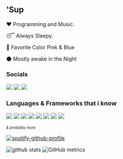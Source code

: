 ## 'Sup


❤ Programming and Music.

😴 Always Sleepy.

🎨 Favorite Color Pink & Blue

🌑 Mostly awake in the Night


### Socials
[<img src="https://img.shields.io/badge/Kiramilyy%20-%231DA1F2.svg?&style=for-the-badge&logo=Twitter&logoColor=white"/>](https://twitter.com/Kiramilyy)
[<img src="https://img.shields.io/badge/Kiramily%20-%239146FF.svg?&style=for-the-badge&logo=Twitch&logoColor=white"/>](https://twitch.tv/Kiramily)
[<img src="https://img.shields.io/badge/Kiramily%20-%23FF0000.svg?&style=for-the-badge&logo=YouTube&logoColor=white"/>](https://www.youtube.com/channel/UCS_O0E2jFmL7m_96-P3Pr7Q)

### Languages & Frameworks that i know
<img src="https://img.shields.io/badge/c%23%20-%23239120.svg?&style=for-the-badge&logo=c-sharp&logoColor=white"/>
<img src="https://img.shields.io/badge/node.js%20-%2343853D.svg?&style=for-the-badge&logo=node.js&logoColor=white"/>
<img src="https://img.shields.io/badge/html5%20-%23E34F26.svg?&style=for-the-badge&logo=html5&logoColor=white"/>
<img src="https://img.shields.io/badge/css3%20-%231572B6.svg?&style=for-the-badge&logo=css3&logoColor=white"/>
<img src="https://img.shields.io/badge/javascript%20-%23323330.svg?&style=for-the-badge&logo=javascript&logoColor=%23F7DF1E"/>
<img src="https://img.shields.io/badge/typescript%20-%23007ACC.svg?&style=for-the-badge&logo=typescript&logoColor=white"/>
<img src="https://img.shields.io/badge/react%20-%2320232a.svg?&style=for-the-badge&logo=react&logoColor=%2361DAFB"/>
<img src="https://img.shields.io/badge/webpack%20-%238DD6F9.svg?&style=for-the-badge&logo=webpack&logoColor=black" />

<span style="font-size: 10px">*& probably more*</span>

[![spotify-github-profile](https://spotify-github-profile.vercel.app/api/view?uid=e78dx9897ccin3p3owy4lcl02&cover_image=true&theme=natemoo-re)](https://spotify-github-profile.vercel.app/api/view?uid=e78dx9897ccin3p3owy4lcl02&redirect=true)

![github stats](https://github-readme-stats.vercel.app/api?username=Kiramily&theme=dracula&count_private=true)
![GitHub metrics](https://metrics.lecoq.io/Kiramily?base.header=0&base.activity=0&base.community=0&base.repositories=0&base.metadata=0&languages=1)